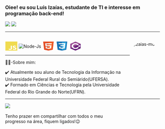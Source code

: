 ### Oiee! eu sou Luís Izaías, estudante de TI e interesse em programação back-end!
<div> 
  <a href = "mailto:izaias451@gmail.com"><img src="https://img.shields.io/badge/-Gmail-%23333?style=for-the-badge&logo=gmail&logoColor=white" target="_blank"></a>
  <a href="https://www.linkedin.com/in/izaiasvalentim/"target="_blank"><img src="https://img.shields.io/badge/-LinkedIn-%230077B5?style=for-the-badge&logo=linkedin&logoColor=white" target="_blank"></a>   
</div>

<hr>

<div style="display: inline_block"><br>
  <img align="center" alt="Izaias-Js" height="30" width="40" src="https://raw.githubusercontent.com/devicons/devicon/master/icons/javascript/javascript-plain.svg">
  <img align="center" alt="Node-Js" height="40" width="40" src="https://cdn.iconscout.com/icon/free/png-256/node-js-1174925.png">
  <img align="center" alt="Izaias-HTML" height="30" width="40" src="https://raw.githubusercontent.com/devicons/devicon/master/icons/html5/html5-original.svg">
  <img align="center" alt="Izaias-CSS" height="30" width="40" src="https://raw.githubusercontent.com/devicons/devicon/master/icons/css3/css3-original.svg">
  <img align="center" alt="Rafa-Csharp" height="30" width="40" src="https://raw.githubusercontent.com/devicons/devicon/master/icons/csharp/csharp-original.svg">
  <img align="right" alt="Izaias-mood" height="150" style="border-radius:100px;" src="https://steamuserimages-a.akamaihd.net/ugc/1666854210994878421/85F69FE58A1FE06EF870A7D2BBBDBB3D99316BEF/">
</div>

<hr>
👨‍🎓-Sobre mim:
  
  ✔️ Atualmente sou aluno de Tecnologia da Informação na Universidade Federal Rural do Semiárido(UFERSA).<br>
  ✔️ Formado em Ciências e Tecnologia pela Universidade Federal do Rio Grande do Norte(UFRN).

<hr>

<a href="https://github.com/izaiasvalentim">
  <img height="160em" src="https://github-readme-stats-git-masterrstaa-rickstaa.vercel.app/api?username=izaiasvalentim&show_icons=true&theme=dracula" />
</a>
<p>Tenho prazer em compartilhar com todos o meu<br>progresso na área, fiquem ligados!😉</p>

